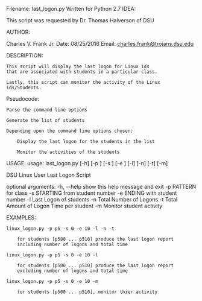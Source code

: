 Filename: last_logon.py
Written for Python 2.7
IDEA:

This script was requested by Dr. Thomas Halverson of DSU

AUTHOR:
    
Charles V. Frank Jr.
Date: 08/25/2016
Email: charles.frank@trojans.dsu.edu

DESCRIPTION:

    This script will display the last logon for Linux ids
    that are associated with students in a particular class.
    
    Lastly, this script can monitor the activity of the Linux ids/Students.

Pseudocode:

    Parse the command line options

    Generate the list of students

    Depending upon the command line options chosen:
        
        Display the last logon for the students in the list

        Monitor the activities of the students

USAGE: 
usage: last_logon.py [-h] [-p <PATTERN>] [-s <STARTING>] [-e <ENDING>] [-l]
                     [-n] [-t] [-m]

DSU Linux User Last Logon Script

optional arguments:
  -h, --help     show this help message and exit
  -p <PATTERN>   PATTERN for class
  -s <STARTING>  STARTING from student number
  -e <ENDING>    ENDING with student number
  -l             Last Logon of students
  -n             Total Number of Logons
  -t             Total Amount of Logon Time per student
  -m             Monitor student activity

EXAMPLES:    

    linux_logon.py -p p5 -s 0 -e 10 -l -n -t

        for students [p500 ... p510] produce the last logon report
        including number of logons and total time

    linux_logon.py -p p5 -s 0 -e 10 -l 

        for students [p500 ... p510] produce the last logon report
        excluding number of logons and total time

    linux_logon.py -p p5 -s 0 -e 10 -m

        for students [p500 ... p510], monitor thier activity
    
